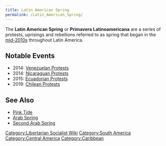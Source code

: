 ```yaml
---
title: Latin American Spring
permalink: /Latin_American_Spring/
---
```


The **Latin American Spring** or **Primavera Latinoamericana** are a
series of protests, uprisings and rebellions referred to as spring that
began in the
[mid-2010s](Timeline_of_Libertarian_Socialism_in_South_America.md "wikilink")
throughout Latin America.

## Notable Events

- 2014: [Venezuelan
  Protests](Venezuelan_Protests_(2014_-_2020).md "wikilink")
- 2014: [Nicaraguan
  Protests](Nicaraguan_Protests_(2014_-_2020).md "wikilink")
- 2015: [Ecuadorian Protests](Ecuadorian_Protests_(2015).md "wikilink")
- 2019: [Chilean Protests](Chilean_Uprising.md "wikilink")

## See Also

- [Pink Tide](Pink_Tide.md "wikilink")
- [Arab Spring](Arab_Spring.md "wikilink")
- [Second Arab Spring](Second_Arab_Spring.md "wikilink")

[Category:Libertarian Socialist
Wiki](Category:Libertarian_Socialist_Wiki.md "wikilink") [Category:South
America](Category:South_America.md "wikilink") [Category:Central
America](Category:Central_America.md "wikilink")
[Category:Caribbean](Category:Caribbean.md "wikilink")